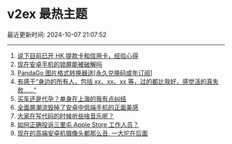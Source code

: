 # v2ex 最热主题

最近更新时间: 2024-10-07 21:07:52

--- 
1. [说下目前已开 HK 提款卡和信用卡，经验心得](https://www.v2ex.com/t/1077971) 
2. [现在安卓手机的锁屏能被破解吗](https://www.v2ex.com/t/1077976) 
3. [PandaGo 图片格式转换器送[永久兑换码或年订阅]](https://www.v2ex.com/t/1077985) 
4. [有感于“身边的所有人，包括 xx、xx、xx 等，过的都比我好，感觉活的真失败……”](https://www.v2ex.com/t/1077981) 
5. [买车还是代孕？单身在上海的我有点纠结](https://www.v2ex.com/t/1077996) 
6. [全面屏潮流毁掉了安卓中低端手机的正面美感](https://www.v2ex.com/t/1077954) 
7. [大家在写代码的时候听些啥音乐呢？](https://www.v2ex.com/t/1077977) 
8. [如何正确投诉三里屯 Apple Store 工作人员？](https://www.v2ex.com/t/1077997) 
9. [现在的高端安卓机摄像头都那么丑, 一大坨在后面](https://www.v2ex.com/t/1078022) 

